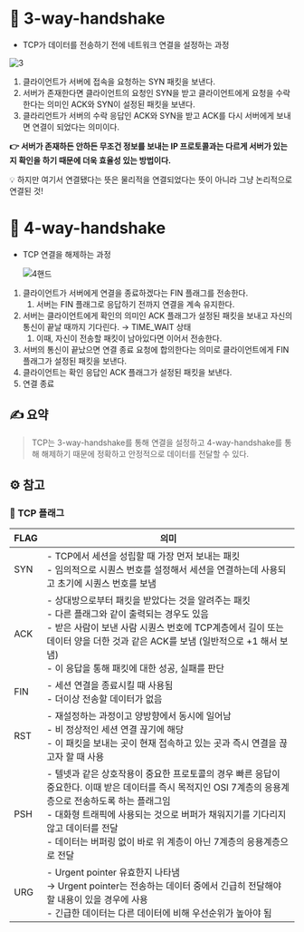 # 🔸 3-way-handshake

- TCP가 데이터를 전송하기 전에 네트워크 연결을 설정하는 과정

![3](https://github.com/DAHLIACHOI/Algorithm/assets/48826098/7f393038-4e94-48fa-9582-f221f978e1c5)

1. 클라이언트가 서버에 접속을 요청하는 SYN 패킷을 보낸다.
2. 서버가 존재한다면 클라이언트의 요청인 SYN을 받고 클라이언트에게 요청을 수락한다는 의미인 ACK와 SYN이 설정된 패킷을 보낸다.
3. 클라리언트가 서버의 수락 응답인 ACK와 SYN을 받고 ACK를 다시 서버에게 보내면 연결이 되었다는 의미이다.


   

**👉 서버가 존재하든 안하든 무조건 정보를 보내는 IP 프로토콜과는 다르게 서버가 있는지 확인을 하기 때문에 더욱 효율성 있는 방법이다.**



💡 하지만 여기서 연결됐다는 뜻은 물리적을 연결되었다는 뜻이 아니라 그냥 논리적으로 연결된 것!



# 🔸 4-way-handshake

- TCP 연결을 해제하는 과정
    
    ![4핸드](https://github.com/DAHLIACHOI/Algorithm/assets/48826098/1cf5dc02-47b7-470d-b85e-93a93756baf8)


1. 클라이언트가 서버에게 연결을 종료하겠다는 FIN 플래그를 전송한다.
    1. 서버는 FIN 플래그로 응답하기 전까지 연결을 계속 유지한다.
2. 서버는 클라이언트에게 확인의 의미인 ACK 플래그가 설정된 패킷을 보내고 자신의 통신이 끝날 때까지 기다린다. → TIME_WAIT 상태
    1. 이때, 자신이 전송할  패킷이 남아있다면 이어서 전송한다.
3. 서버의 통신이 끝났으면 연결 종료 요청에 합의한다는 의미로 클라이언트에게 FIN 플래그가 설정된 패킷을 보낸다.
4. 클라이언트는 확인 응답인 ACK 플래그가 설정된 패킷을 보낸다.
5. 연결 종료

## ✍️ 요약

> TCP는 3-way-handshake를 통해 연결을 설정하고 4-way-handshake를 통해 해제하기 때문에 정확하고 안정적으로 데이터를 전달할 수 있다.
> 

## ⚙️ 참고

### 🔸 TCP 플래그

| FLAG | 의미 |
| --- | --- |
| SYN | - TCP에서 세션을 성립할 때 가장 먼저 보내는 패킷<br>- 임의적으로 시퀀스 번호를 설정해서 세션을 연결하는데 사용되고 초기에 시퀀스 번호를 보냄 |
| ACK | - 상대방으로부터 패킷을 받았다는 것을 알려주는 패킷<br>- 다른 플래그와 같이 출력되는 경우도 있음<br>- 받은 사람이 보낸 사람 시퀀스 번호에 TCP계층에서 길이 또는 데이터 양을 더한 것과 같은 ACK를 보냄 (일반적으로 +1 해서 보냄)<br>- 이 응답을 통해 패킷에 대한 성공, 실패를 판단 |
| FIN | - 세션 연결을 종료시킬 때 사용됨<br>- 더이상 전송할 데이터가 없음 |
| RST | - 재설정하는 과정이고 양방향에서 동시에 일어남<br>- 비 정상적인 세션 연결 끊기에 해당<br>- 이 패킷을 보내는 곳이 현재 접속하고 있는 곳과 즉시 연결을 끊고자 할 때 사용 |
| PSH | - 텔넷과 같은 상호작용이 중요한 프로토콜의 경우 빠른 응답이 중요한다. 이때 받은 데이터를 즉시 목적지인 OSI 7계층의 응용계층으로 전송하도록 하는 플래그임<br>- 대화형 트래픽에 사용되는 것으로 버퍼가 채워지기를 기다리지 않고 데이터를 전달<br>- 데이터는 버퍼링 없이 바로 위 계층이 아닌 7계층의 응용계층으로 전달 |
| URG | - Urgent pointer 유효한지 나타냄<br>→ Urgent pointer는 전송하는 데이터 중에서 긴급히 전달해야 할 내용이 있을 경우에 사용<br>- 긴급한 데이터는 다른 데이터에 비해 우선순위가 높아야 됨 |
